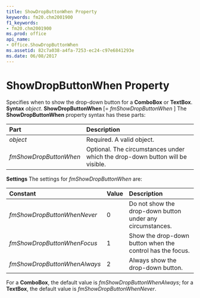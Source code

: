 ```yaml
---
title: ShowDropButtonWhen Property
keywords: fm20.chm2001900
f1_keywords:
- fm20.chm2001900
ms.prod: office
api_name:
- Office.ShowDropButtonWhen
ms.assetid: 82c7a038-a4fa-7253-ec24-c97e6841293e
ms.date: 06/08/2017
---
```



# ShowDropButtonWhen Property



Specifies when to show the drop-down button for a **ComboBox** or **TextBox**.
 **Syntax**
 _object_. **ShowDropButtonWhen** [= _fmShowDropButtonWhen_ ]
The **ShowDropButtonWhen** property syntax has these parts:


|**Part**|**Description**|
|:-----|:-----|
| _object_|Required. A valid object.|
| _fmShowDropButtonWhen_|Optional. The circumstances under which the drop-down button will be visible.|
 **Settings**
The settings for  _fmShowDropButtonWhen_ are:


|**Constant**|**Value**|**Description**|
|:-----|:-----|:-----|
| _fmShowDropButtonWhenNever_|0|Do not show the drop-down button under any circumstances.|
| _fmShowDropButtonWhenFocus_|1|Show the drop-down button when the control has the focus.|
| _fmShowDropButtonWhenAlways_|2|Always show the drop-down button.|
For a **ComboBox**, the default value is _fmShowDropButtonWhenAlways_; for a **TextBox**, the default value is _fmShowDropButtonWhenNever_.

